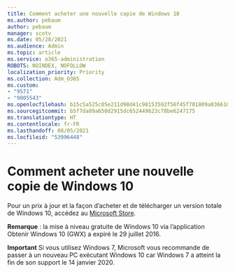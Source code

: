 ```yaml
---
title: Comment acheter une nouvelle copie de Windows 10
ms.author: pebaum
author: pebaum
manager: scotv
ms.date: 05/28/2021
ms.audience: Admin
ms.topic: article
ms.service: o365-administration
ROBOTS: NOINDEX, NOFOLLOW
localization_priority: Priority
ms.collection: Adm_O365
ms.custom:
- "9571"
- "9005543"
ms.openlocfilehash: b15c5a525c05e211d98d41c98153592f56f45f701809a036610d56e60cff9daa
ms.sourcegitcommit: b5f7da89a650d2915dc652449623c78be6247175
ms.translationtype: HT
ms.contentlocale: fr-FR
ms.lasthandoff: 08/05/2021
ms.locfileid: "53996448"
---
```

# <a name="how-to-buy-a-copy-of-windows-10"></a>Comment acheter une nouvelle copie de Windows 10

Pour un prix à jour et la façon d’acheter et de télécharger un version totale de Windows 10, accédez au [Microsoft Store](https://www.microsoft.com/store/b/windows).

**Remarque** : la mise à niveau gratuite de Windows 10 via l’application Obtenir Windows 10 (GWX) a expiré le 29 juillet 2016.

**Important** Si vous utilisez Windows 7, Microsoft vous recommande de passer à un nouveau PC exécutant Windows 10 car Windows 7 a atteint la fin de son support le 14 janvier 2020.

